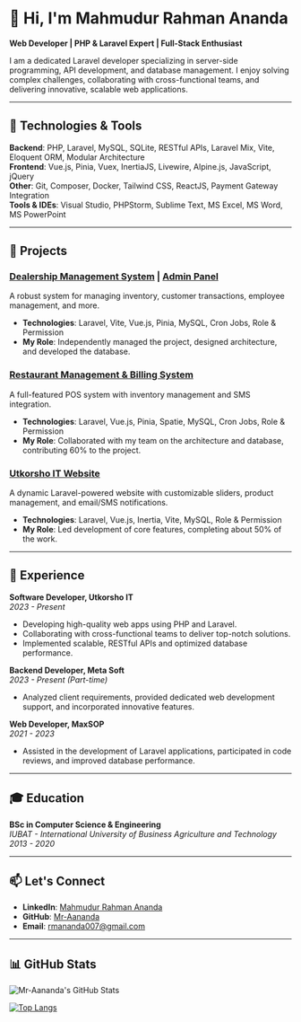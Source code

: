 # 👋 Hi, I'm Mahmudur Rahman Ananda

**Web Developer | PHP & Laravel Expert | Full-Stack Enthusiast**

I am a dedicated Laravel developer specializing in server-side programming, API development, and database management. I enjoy solving complex challenges, collaborating with cross-functional teams, and delivering innovative, scalable web applications.

---

## 🔧 Technologies & Tools
**Backend**: PHP, Laravel, MySQL, SQLite, RESTful APIs, Laravel Mix, Vite, Eloquent ORM, Modular Architecture  
**Frontend**: Vue.js, Pinia, Vuex, InertiaJS, Livewire, Alpine.js, JavaScript, jQuery  
**Other**: Git, Composer, Docker, Tailwind CSS, ReactJS, Payment Gateway Integration  
**Tools & IDEs**: Visual Studio, PHPStorm, Sublime Text, MS Excel, MS Word, MS PowerPoint

---

## 🚀 Projects

### [Dealership Management System](http://khurak.almakgroup.com) | [Admin Panel](http://tandur.almakgroup.com/admin/login)
A robust system for managing inventory, customer transactions, employee management, and more.
- **Technologies**: Laravel, Vite, Vue.js, Pinia, MySQL, Cron Jobs, Role & Permission
- **My Role**: Independently managed the project, designed architecture, and developed the database.

### [Restaurant Management & Billing System](http://ayesh.almakgroup.com) 
A full-featured POS system with inventory management and SMS integration.
- **Technologies**: Laravel, Vue.js, Pinia, Spatie, MySQL, Cron Jobs, Role & Permission
- **My Role**: Collaborated with my team on the architecture and database, contributing 60% to the project.

### [Utkorsho IT Website](http://utkorshoit.com)
A dynamic Laravel-powered website with customizable sliders, product management, and email/SMS notifications.
- **Technologies**: Laravel, Vue.js, Inertia, Vite, MySQL, Role & Permission
- **My Role**: Led development of core features, completing about 50% of the work.

---

## 🌟 Experience
**Software Developer, Utkorsho IT**  
_2023 - Present_  
- Developing high-quality web apps using PHP and Laravel.
- Collaborating with cross-functional teams to deliver top-notch solutions.
- Implemented scalable, RESTful APIs and optimized database performance.

**Backend Developer, Meta Soft**  
_2023 - Present (Part-time)_  
- Analyzed client requirements, provided dedicated web development support, and incorporated innovative features.

**Web Developer, MaxSOP**  
_2021 - 2023_  
- Assisted in the development of Laravel applications, participated in code reviews, and improved database performance.

---

## 🎓 Education
**BSc in Computer Science & Engineering**  
_IUBAT - International University of Business Agriculture and Technology_  
_2013 - 2020_

---

## 📫 Let's Connect
- **LinkedIn**: [Mahmudur Rahman Ananda](https://linkedin.com/in/mr-aananda)
- **GitHub**: [Mr-Aananda](https://github.com/Mr-Aananda)
- **Email**: rmananda007@gmail.com

---

## 📊 GitHub Stats
![Mr-Aananda's GitHub Stats](https://github-readme-stats.vercel.app/api?username=Mr-Aananda&show_icons=true&theme=radical)

[![Top Langs](https://github-readme-stats.vercel.app/api/top-langs/?username=Mr-Aananda&layout=compact)](https://github.com/Mr-Aananda/github-readme-stats)
